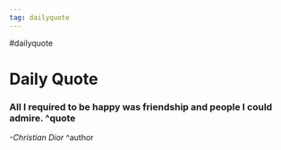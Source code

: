 ```yaml
---
tag: dailyquote
---
```


#dailyquote

# Daily Quote

### All I required to be happy was friendship and people I could admire. ^quote
*-Christian Dior* ^author
